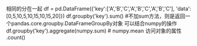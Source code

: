 相同的分在一起
df = pd.DataFrame({'key':['A','B','C','A','B','C','A','B','C'],
                  'data':[0,5,10,5,10,15,10,15,20]})
df.groupby('key').sum() #不加sum方法，则是返回一个pandas.core.groupby.DataFrameGroupBy对象
可以结合numpy的操作
df.groupby('key').aggregate(numpy.sum) # numpy.mean
访问对象的属性
.count()
